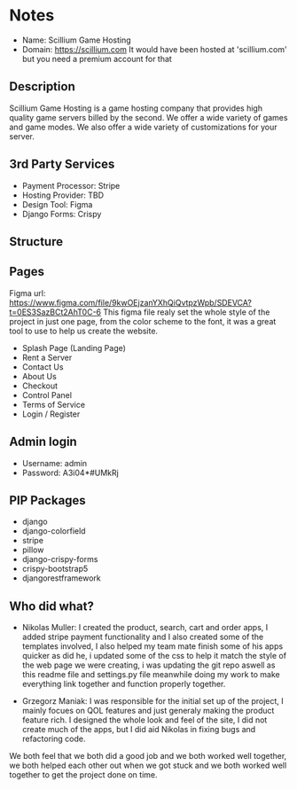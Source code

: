 # Notes
- Name: Scillium Game Hosting
- Domain: https://scillium.com 
It would have been hosted at 'scillium.com' but you need a premium account for that


## Description
Scillium Game Hosting is a game hosting company that provides high quality game servers billed by the second. 
We offer a wide variety of games and game modes. We also offer a wide variety of customizations for your server.


## 3rd Party Services
- Payment Processor: Stripe
- Hosting Provider: TBD
- Design Tool: Figma
- Django Forms: Crispy


## Structure


## Pages
Figma url: https://www.figma.com/file/9kwOEjzanYXhQiQvtpzWpb/SDEVCA?t=0ES3SazBCt2AhT0C-6
This figma file realy set the whole style of the project in just one page, from the color scheme to the font, 
it was a great tool to use to help us create the website.

- Splash Page (Landing Page)
- Rent a Server
- Contact Us
- About Us
- Checkout
- Control Panel
- Terms of Service
- Login / Register


## Admin login
- Username: admin
- Password: A3i04*#UMkRj 


## PIP Packages
- django
- django-colorfield
- stripe
- pillow
- django-crispy-forms
- crispy-bootstrap5
- djangorestframework


## Who did what?

 - Nikolas Muller: I created the product, search, cart and order apps, I added stripe payment functionality and I also created some of the templates involved, I also helped my team mate finish some of his apps quicker as did he, i updated some of the css to help it match the style of the web page we were creating, i was updating the git repo aswell as this readme file and settings.py file meanwhile doing my work to make everything link together and function properly together.


 - Grzegorz Maniak: I was responsible for the initial set up of the project, I mainly focues on QOL features and just generaly making the product feature rich. I designed the whole look and feel of the site, I did not create much of the apps, but I did aid Nikolas in fixing bugs and refactoring code.

We both feel that we both did a good job and we both worked well together, we both helped each other out when we got stuck and we both worked well together to get the project done on time.
